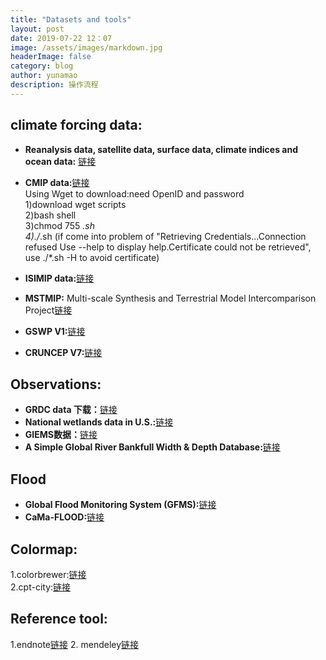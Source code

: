 ```yaml
---
title: "Datasets and tools"
layout: post
date: 2019-07-22 12：07
image: /assets/images/markdown.jpg
headerImage: false
category: blog
author: yunamao
description: 操作流程
---
```


## climate forcing data:
- <strong>Reanalysis data, satellite data, surface data, climate indices and ocean data:</strong> [链接](http://www.cgd.ucar.edu/cas/catalog/)
- <strong>CMIP data:</strong>[链接](https://esgf-node.llnl.gov/search/cmip6/)<br>
 Using Wget to download:need OpenID and password<br>
 1)download wget scripts<br>
 2)bash shell<br>
 3)chmod 755 *.sh<br>
 4)./*.sh (if come into problem of "Retrieving Credentials...Connection refused Use --help to display help.Certificate could not be retrieved", use ./*.sh -H to avoid certificate)<br>
 
- <strong>ISIMIP data:</strong>[链接](https://www.isimip.org/gettingstarted/#input-data-bias-correction)<br>
- <strong>MSTMIP:</strong> Multi-scale Synthesis and Terrestrial Model Intercomparison Project[链接](https://nacp.ornl.gov/MsTMIP.shtml)<br>
- <strong>GSWP V1:</strong>[链接](http://search.diasjp.net/en/dataset/GSWP3_EXP1_Forcing)<br>
- <strong>CRUNCEP V7:</strong>[链接](https://rda.ucar.edu/datasets/ds314.3/)<br>

## Observations:
- <strong>GRDC data 下载：</strong>[链接](http://www.grdc.sr.unh.edu/html/Data/index.html) <br>
- <strong>National wetlands data in U.S.:</strong>[链接](https://www.fws.gov/wetlands/Data/Data-Download.html) <br>
- <strong>GIEMS数据：</strong>[链接](https://lerma.obspm.fr/spip.php?article91&lang=en) <br>
- <strong>A Simple Global River Bankfull Width & Depth Database:</strong>[链接](http://gaia.geosci.unc.edu/rivers/) <br>

## Flood
- <strong>Global Flood Monitoring System (GFMS):</strong>[链接](http://flood.umd.edu/)
- <strong>CaMa-FLOOD:</strong>[链接](http://hydro.iis.u-tokyo.ac.jp/~yamadai/cama-flood/index.html) <br>

## <strong>Colormap:</strong> <br>
  1.colorbrewer:[链接](http://colorbrewer2.org/#type=sequential&scheme=Blues&n=9) <br>
  2.cpt-city:[链接](http://soliton.vm.bytemark.co.uk/pub/cpt-city/) <br>
  
## <strong>Reference tool:</strong> <br>
  1.endnote[链接](https://endnote.com/)
  2. mendeley[链接](https://www.mendeley.com/?interaction_required=true)
